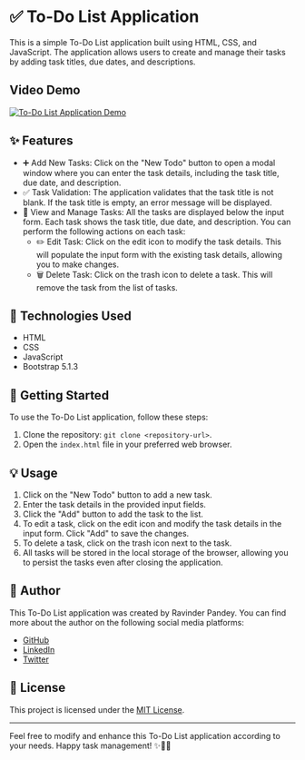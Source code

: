 # ✅ To-Do List Application

This is a simple To-Do List application built using HTML, CSS, and JavaScript. The application allows users to create and manage their tasks by adding task titles, due dates, and descriptions.

## Video Demo

[![To-Do List Application Demo](https://github.com/Ravin972/PDF-Downloader/assets/59820924/f69698c6-7ca9-493c-9fbc-2f4deca531fd)](https://github.com/Ravin972/CRUD-Project2/assets/59820924/6c54a13f-4f68-4a9d-b5e4-1072636f780f)


## ✨ Features

- ➕ Add New Tasks: Click on the "New Todo" button to open a modal window where you can enter the task details, including the task title, due date, and description.
- ✅ Task Validation: The application validates that the task title is not blank. If the task title is empty, an error message will be displayed.
- 📝 View and Manage Tasks: All the tasks are displayed below the input form. Each task shows the task title, due date, and description. You can perform the following actions on each task:
  - ✏️ Edit Task: Click on the edit icon to modify the task details. This will populate the input form with the existing task details, allowing you to make changes.
  - 🗑️ Delete Task: Click on the trash icon to delete a task. This will remove the task from the list of tasks.

## 🚀 Technologies Used

- HTML
- CSS
- JavaScript
- Bootstrap 5.1.3

## 📖 Getting Started

To use the To-Do List application, follow these steps:

1. Clone the repository: `git clone <repository-url>`.
2. Open the `index.html` file in your preferred web browser.

## 💡 Usage

1. Click on the "New Todo" button to add a new task.
2. Enter the task details in the provided input fields.
3. Click the "Add" button to add the task to the list.
4. To edit a task, click on the edit icon and modify the task details in the input form. Click "Add" to save the changes.
5. To delete a task, click on the trash icon next to the task.
6. All tasks will be stored in the local storage of the browser, allowing you to persist the tasks even after closing the application.

## 🌟 Author

This To-Do List application was created by Ravinder Pandey. You can find more about the author on the following social media platforms:

- [GitHub](https://github.com/Ravin972)
- [LinkedIn](https://www.linkedin.com/in/ravinder-pandey-56041b187/)
- [Twitter](https://twitter.com/RavinPandey8)

## 📄 License

This project is licensed under the [MIT License](LICENSE).

---

Feel free to modify and enhance this To-Do List application according to your needs. Happy task management! ✨📝🚀
